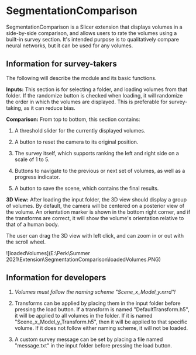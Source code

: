# SegmentationComparison

SegmentationComparison is a Slicer extension that displays volumes in a side-by-side comparison, and allows users to rate the volumes using a built-in survey section. It's intended purpose is to qualitatively compare neural networks, but it can be used for any volumes. 

## Information for survey-takers

The following will describe the module and its basic functions.

**Inputs:**
This section is for selecting a folder, and loading volumes from that folder. If the randomize button is checked when loading, it will randomize the order in which the volumes are displayed. This is preferable for survey-taking, as it can reduce bias. 

**Comparison:**
From top to bottom, this section contains:
1. A threshold slider for the currently displayed volumes.
2. A button to reset the camera to its original position. 

3. The survey itself, which supports ranking the left and right side on a scale of 1 to 5.

4. Buttons to navigate to the previous or next set of volumes, as well as a progress indicator.

5. A button to save the scene, which contains the final results. 

**3D View:**
After loading the input folder, the 3D view should display a group of volumes. By default, the camera will be centered on a posterior view of the volume. An orientation marker is shown in the bottom right corner, and if the transforms are correct, it will show the volume's orientation relative to that of a human body. 

The user can drag the 3D view with left click, and can zoom in or out with the scroll wheel. 

![loadedVolumes](E:\Perk\Summer 2021\Extension\SegmentationComparison\loadedVolumes.PNG)

## Information for developers

1. *Volumes must follow the naming scheme "Scene_x_Model_y.nrrd"!*

2. Transforms can be applied by placing them in the input folder before pressing the load button. If a transform is named "DefaultTransform.h5", it will be applied to all volumes in the folder. If it is named "Scene_x_Model_y_Transform.h5", then it will be applied to that specific volume. If it does not follow either naming scheme, it will not be loaded. 

3. A custom survey message can be set by placing a file named "message.txt" in the input folder before pressing the load button. 
